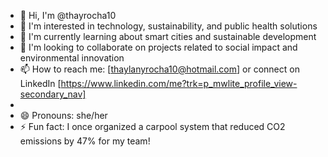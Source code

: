- 👋 Hi, I'm @thayrocha10
- 👀 I'm interested in technology, sustainability, and public health solutions
- 🌱 I'm currently learning about smart cities and sustainable development
- 💞️ I'm looking to collaborate on projects related to social impact and environmental innovation
- 📫 How to reach me: [thaylanyrocha10@hotmail.com] or connect on LinkedIn [https://www.linkedin.com/me?trk=p_mwlite_profile_view-secondary_nav]
- 
- 😄 Pronouns: she/her
- ⚡ Fun fact: I once organized a carpool system that reduced CO2 emissions by 47% for my team!

<!---
thayrocha10/thayrocha10 is a ✨ special ✨ repository because its `README.md` (this file) appears on your GitHub profile.
You can click the Preview link to take a look at your changes.
--->

